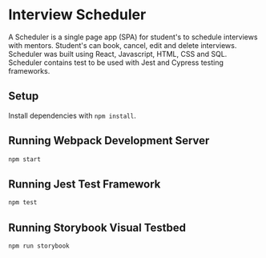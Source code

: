 # Interview Scheduler

A Scheduler is a single page app (SPA) for student's to schedule interviews with mentors. Student's can book, cancel, edit and delete interviews. Scheduler was built using React, Javascript, HTML, CSS and SQL. Scheduler contains test to be used with Jest and Cypress testing frameworks. 

## Setup

Install dependencies with `npm install`.

## Running Webpack Development Server

```sh
npm start
```

## Running Jest Test Framework

```sh
npm test
```

## Running Storybook Visual Testbed

```sh
npm run storybook
```
